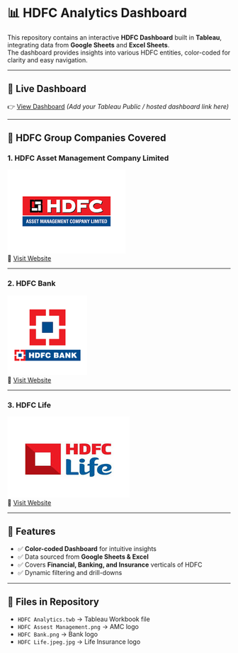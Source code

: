# 📊 HDFC Analytics Dashboard  

This repository contains an interactive **HDFC Dashboard** built in **Tableau**, integrating data from **Google Sheets** and **Excel Sheets**.  
The dashboard provides insights into various HDFC entities, color-coded for clarity and easy navigation.  

---

## 🔗 Live Dashboard  
👉 [View Dashboard](#) *(Add your Tableau Public / hosted dashboard link here)*  

---

## 🏦 HDFC Group Companies Covered  

### 1. HDFC Asset Management Company Limited  
![HDFC AMC Logo](./HDFC%20Assest%20Management.png)  
🔗 [Visit Website](https://www.hdfcfund.com/)  

---

### 2. HDFC Bank  
![HDFC Bank Logo](./HDFC%20Bank.png)  
🔗 [Visit Website](https://www.hdfcbank.com/)  

---

### 3. HDFC Life  
![HDFC Life Logo](./HDFC%20Life.jpeg.jpg)  
🔗 [Visit Website](https://www.hdfclife.com/)  

---

## 🎨 Features  

- ✅ **Color-coded Dashboard** for intuitive insights  
- ✅ Data sourced from **Google Sheets & Excel**  
- ✅ Covers **Financial, Banking, and Insurance** verticals of HDFC  
- ✅ Dynamic filtering and drill-downs  

---

## 📂 Files in Repository  

- `HDFC Analytics.twb` → Tableau Workbook file  
- `HDFC Assest Management.png` → AMC logo  
- `HDFC Bank.png` → Bank logo  
- `HDFC Life.jpeg.jpg` → Life Insurance logo  
